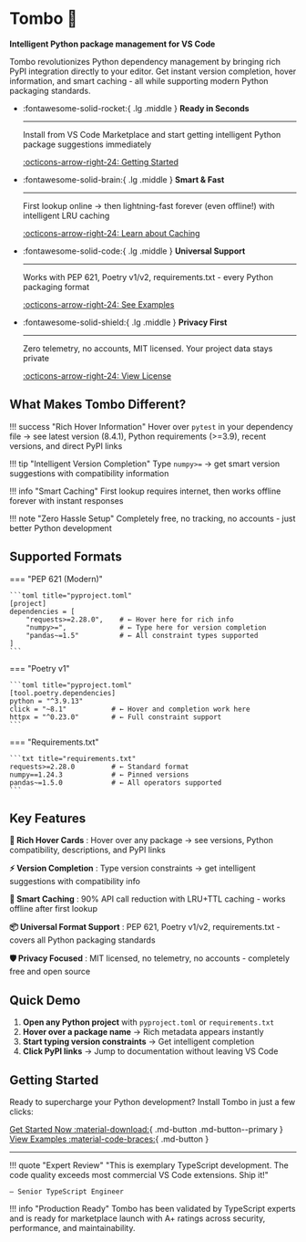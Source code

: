 # Tombo 🧽

**Intelligent Python package management for VS Code**

Tombo revolutionizes Python dependency management by bringing rich PyPI integration directly to your editor. Get instant version completion, hover information, and smart caching - all while supporting modern Python packaging standards.

<div class="grid cards" markdown>

-   :fontawesome-solid-rocket:{ .lg .middle } __Ready in Seconds__

    ---

    Install from VS Code Marketplace and start getting intelligent Python package suggestions immediately

    [:octicons-arrow-right-24: Getting Started](getting-started/installation.md)

-   :fontawesome-solid-brain:{ .lg .middle } __Smart & Fast__

    ---

    First lookup online → then lightning-fast forever (even offline!) with intelligent LRU caching

    [:octicons-arrow-right-24: Learn about Caching](features/smart-caching.md)

-   :fontawesome-solid-code:{ .lg .middle } __Universal Support__

    ---

    Works with PEP 621, Poetry v1/v2, requirements.txt - every Python packaging format

    [:octicons-arrow-right-24: See Examples](examples/pep621.md)

-   :fontawesome-solid-shield:{ .lg .middle } __Privacy First__

    ---

    Zero telemetry, no accounts, MIT licensed. Your project data stays private

    [:octicons-arrow-right-24: View License](about/license.md)

</div>

## What Makes Tombo Different?

!!! success "Rich Hover Information"
    Hover over `pytest` in your dependency file → see latest version (8.4.1), Python requirements (>=3.9), recent versions, and direct PyPI links

!!! tip "Intelligent Version Completion"
    Type `numpy>=` → get smart version suggestions with compatibility information

!!! info "Smart Caching"
    First lookup requires internet, then works offline forever with instant responses

!!! note "Zero Hassle Setup"
    Completely free, no tracking, no accounts - just better Python development

## Supported Formats

=== "PEP 621 (Modern)"

    ```toml title="pyproject.toml"
    [project]
    dependencies = [
        "requests>=2.28.0",    # ← Hover here for rich info
        "numpy>=",             # ← Type here for version completion
        "pandas~=1.5"          # ← All constraint types supported
    ]
    ```

=== "Poetry v1"

    ```toml title="pyproject.toml"
    [tool.poetry.dependencies]
    python = "^3.9.13"
    click = "~8.1"           # ← Hover and completion work here
    httpx = "^0.23.0"        # ← Full constraint support
    ```

=== "Requirements.txt"

    ```txt title="requirements.txt"
    requests>=2.28.0         # ← Standard format
    numpy==1.24.3            # ← Pinned versions
    pandas~=1.5.0            # ← All operators supported
    ```

## Key Features

**🎯 Rich Hover Cards**
:   Hover over any package → see versions, Python compatibility, descriptions, and PyPI links

**⚡ Version Completion**
:   Type version constraints → get intelligent suggestions with compatibility info

**🔄 Smart Caching**
:   90% API call reduction with LRU+TTL caching - works offline after first lookup

**📦 Universal Format Support**
:   PEP 621, Poetry v1/v2, requirements.txt - covers all Python packaging standards

**🛡️ Privacy Focused**
:   MIT licensed, no telemetry, no accounts - completely free and open source

## Quick Demo

1. **Open any Python project** with `pyproject.toml` or `requirements.txt`
2. **Hover over a package name** → Rich metadata appears instantly
3. **Start typing version constraints** → Get intelligent completion
4. **Click PyPI links** → Jump to documentation without leaving VS Code

## Getting Started

Ready to supercharge your Python development? Install Tombo in just a few clicks:

[Get Started Now :material-download:](getting-started/installation.md){ .md-button .md-button--primary }
[View Examples :material-code-braces:](examples/pep621.md){ .md-button }

---

!!! quote "Expert Review"
    "This is exemplary TypeScript development. The code quality exceeds most commercial VS Code extensions. Ship it!"

    — Senior TypeScript Engineer

!!! info "Production Ready"
    Tombo has been validated by TypeScript experts and is ready for marketplace launch with A+ ratings across security, performance, and maintainability.
